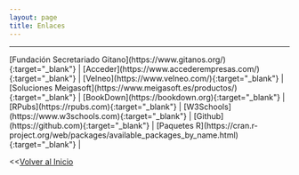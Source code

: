 ```yaml
---
layout: page
title: Enlaces
---
```


<hr size="5px" color="#268BD4" />
[Fundación Secretariado Gitano](https://www.gitanos.org/){:target="_blank"}  |
[Acceder](https://www.accederempresas.com/){:target="_blank"}  |
[Velneo](https://www.velneo.com/){:target="_blank"}  |
[Soluciones Meigasoft](https://www.meigasoft.es/productos/){:target="_blank"}  |
[BookDown](https://bookdown.org){:target="_blank"} |
[RPubs](https://rpubs.com){:target="_blank"} |
[W3Schools](https://www.w3schools.com){:target="_blank"} |
[Github](https://github.com){:target="_blank"} |
[Paquetes R](https://cran.r-project.org/web/packages/available_packages_by_name.html){:target="_blank"} |



<<[Volver al Inicio](https://jrgarcia.es)
